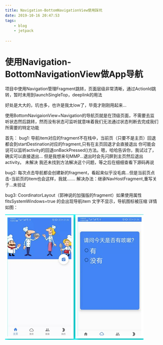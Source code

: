 ```yaml
---
title: Navigation-BottomNavigationView使用踩坑
date: 2019-10-16 20:47:53
tags:
	- blog
	- jetpack
	
---
```


# 使用Navigation-BottomNavigationView做App导航

项目中使用Navigation管理Fragment跳转，页面层级非常清晰，通过ActionId跳转，暂时未用到launchSingleTop，deeplink的用法

好处是大大的，坑也多，也许是我太low了，毕竟才刚刚用起来...

使用BottomNavigaionView+Navigation的导航页就是在顶级页面，不需要去监听状态然后跳转，然而没有状态可监听就意味着我们无法通过状态判断去完成我们所需要的特定功能

<!--more-->

首先：
bug1: 导航item对应的fragment不在栈中，当前页（只要不是主页）回退都会到startDestination对应的fragment,只有在主页回退才会直接退出
你可能会说可以监听activity的回退onBackPressed()方法。嗯，哈哈告诉你，我试过了，确实可以直接退出...
但是我想来句MMP...退出时会先闪屏到主页然后退出activity。
未解决 我还未找到方法解决这个问题，等之后在细细查看下源码再说

bug2: 每次点击导航都会创建新的fragment，看起来似乎没毛病...但是当前页点击-当前页的item也会这样，我就.......
解决办法：继承NavHostFragment,重写关于...未验证

bug3: CoordinatorLayout（郭神说的加强版的fragment）如果使用属性 fitsSystemWindows=true 的会出现导航item 文字不显示，导航图标被压缩
详情如图：

![图1](https://raw.githubusercontent.com/tuyrt7/tuyrt7.github.io/master/uploads/img/nav_4.jpg)